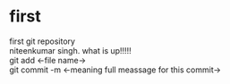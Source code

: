 # first
first git repository
<br>
niteenkumar singh.
what is up!!!!!
<br>
git add <-file name->
<br>
git commit -m <-meaning full meassage for this commit->